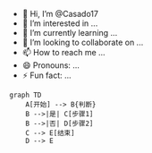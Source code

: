 - 👋 Hi, I’m @Casado17
- 👀 I’m interested in ...
- 🌱 I’m currently learning ...
- 💞️ I’m looking to collaborate on ...
- 📫 How to reach me ...
- 😄 Pronouns: ...
- ⚡ Fun fact: ...

<!---
Casado17/Casado17 is a ✨ special ✨ repository because its `README.md` (this file) appears on your GitHub profile.
You can click the Preview link to take a look at your changes.
--->
```mermaid
graph TD
    A[开始] --> B{判断}
    B -->|是| C[步骤1]
    B -->|否| D[步骤2]
    C --> E[结束]
    D --> E
